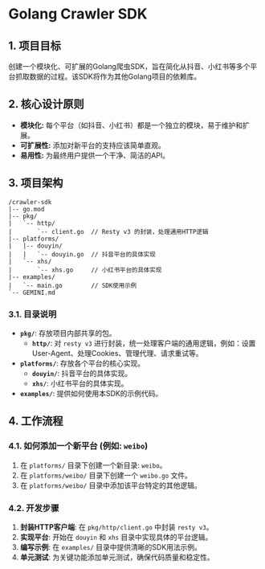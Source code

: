 # Golang Crawler SDK

## 1. 项目目标

创建一个模块化、可扩展的Golang爬虫SDK，旨在简化从抖音、小红书等多个平台抓取数据的过程。该SDK将作为其他Golang项目的依赖库。

## 2. 核心设计原则

*   **模块化:** 每个平台（如抖音、小红书）都是一个独立的模块，易于维护和扩展。
*   **可扩展性:** 添加对新平台的支持应该简单直观。
*   **易用性:** 为最终用户提供一个干净、简洁的API。

## 3. 项目架构

```
/crawler-sdk
|-- go.mod
|-- pkg/
|   `-- http/
|       `-- client.go  // Resty v3 的封装，处理通用HTTP逻辑
|-- platforms/
|   |-- douyin/
|   |   `-- douyin.go  // 抖音平台的具体实现
|   `-- xhs/
|       `-- xhs.go     // 小红书平台的具体实现
|-- examples/
|   `-- main.go        // SDK使用示例
`-- GEMINI.md
```

### 3.1. 目录说明

*   **`pkg/`**: 存放项目内部共享的包。
    *   **`http/`**: 对 `resty v3` 进行封装，统一处理客户端的通用逻辑，例如：设置User-Agent、处理Cookies、管理代理、请求重试等。
*   **`platforms/`**: 存放各个平台的核心实现。
    *   **`douyin/`**: 抖音平台的具体实现。
    *   **`xhs/`**: 小红书平台的具体实现。
*   **`examples/`**: 提供如何使用本SDK的示例代码。

## 4. 工作流程

### 4.1. 如何添加一个新平台 (例如: `weibo`)

1.  在 `platforms/` 目录下创建一个新目录: `weibo`。
2.  在 `platforms/weibo/` 目录下创建一个 `weibo.go` 文件。
3.  在 `platforms/weibo/` 目录中添加该平台特定的其他逻辑。

### 4.2. 开发步骤

1.  **封装HTTP客户端**: 在 `pkg/http/client.go` 中封装 `resty v3`。
2.  **实现平台**: 开始在 `douyin` 和 `xhs` 目录中实现具体的平台逻辑。
3.  **编写示例**: 在 `examples/` 目录中提供清晰的SDK用法示例。
4.  **单元测试**: 为关键功能添加单元测试，确保代码质量和稳定性。
